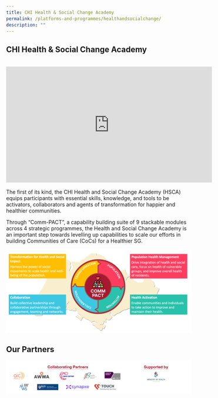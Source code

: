 ```yaml
---
title: CHI Health & Social Change Academy
permalink: /platforms-and-programmes/healthandsocialchange/
description: ""
---
```

## CHI Health &amp; Social Change Academy 

<br>
<div class="video-container">
<iframe allowfullscreen="" allow="accelerometer; autoplay; clipboard-write; encrypted-media; gyroscope; picture-in-picture; web-share" frameborder="0" title="YouTube video player" src="https://www.youtube.com/embed/mUKfVF3YQeo?si=PE7KfsMGs9S13fkI" height="315" width="560"></iframe>
	
The first of its kind, the CHI Health and Social Change Academy (HSCA) equips participants with essential skills, knowledge, and tools to be activators, collaborators and agents of transformation for happier and healthier communities.

Through “Comm-PACT”, a capability building suite of 9 stackable modules across 4 strategic programmes, the Health and Social Change Academy is an important step towards levelling up capabilities to scale our efforts in building Communities of Care (CoCs) for a Healthier SG.

![](/images/commpact.png) 

## Our Partners

![](/images/hsca%20partners.png)</div>